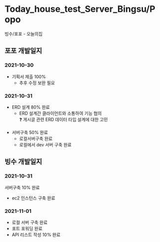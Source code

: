 # Today_house_test_Server_Bingsu/Popo

빙수/포포 - 오늘의집

## 포포 개발일지
### 2021-10-30
- 기획서 제출 100%
  - 추후 수정 보완 필요

### 2021-10-31
- ERD 설계 80% 완료
  - ERD 설계간 클라이언트와 소통하여 기능 협의<br>
❓ 게시글 관련 ERD 데이터 타입 설계에 대한 고민<br><Br>
- 서버구축 50% 완료
  - 로컬서버구축 완료
  - 로컬에서 dev 서버 구축 완료
  
## 빙수 개발일지

### 2021-10-31
서버구축 10% 완료
  - ec2 인스턴스 구축 완료
  
### 2021-11-01
- 로컬 서버 구축 완료
- 포트 포워딩 완료
- API 리스트 작성 10% 완료
